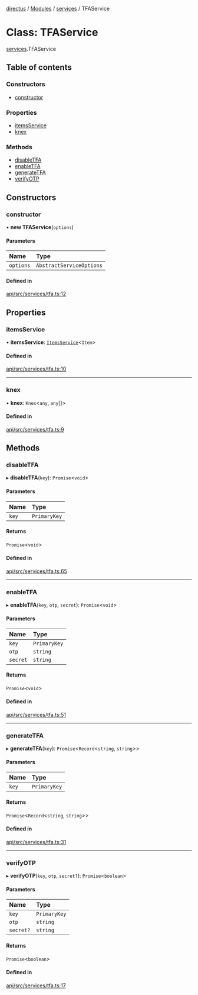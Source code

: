 [directus](../README.md) / [Modules](../modules.md) / [services](../modules/services.md) / TFAService

# Class: TFAService

[services](../modules/services.md).TFAService

## Table of contents

### Constructors

- [constructor](services.TFAService.md#constructor)

### Properties

- [itemsService](services.TFAService.md#itemsservice)
- [knex](services.TFAService.md#knex)

### Methods

- [disableTFA](services.TFAService.md#disabletfa)
- [enableTFA](services.TFAService.md#enabletfa)
- [generateTFA](services.TFAService.md#generatetfa)
- [verifyOTP](services.TFAService.md#verifyotp)

## Constructors

### constructor

• **new TFAService**(`options`)

#### Parameters

| Name | Type |
| :------ | :------ |
| `options` | `AbstractServiceOptions` |

#### Defined in

[api/src/services/tfa.ts:12](https://github.com/directus/directus/blob/9368dbd0c/api/src/services/tfa.ts#L12)

## Properties

### itemsService

• **itemsService**: [`ItemsService`](services.ItemsService.md)<`Item`\>

#### Defined in

[api/src/services/tfa.ts:10](https://github.com/directus/directus/blob/9368dbd0c/api/src/services/tfa.ts#L10)

___

### knex

• **knex**: `Knex`<`any`, `any`[]\>

#### Defined in

[api/src/services/tfa.ts:9](https://github.com/directus/directus/blob/9368dbd0c/api/src/services/tfa.ts#L9)

## Methods

### disableTFA

▸ **disableTFA**(`key`): `Promise`<`void`\>

#### Parameters

| Name | Type |
| :------ | :------ |
| `key` | `PrimaryKey` |

#### Returns

`Promise`<`void`\>

#### Defined in

[api/src/services/tfa.ts:65](https://github.com/directus/directus/blob/9368dbd0c/api/src/services/tfa.ts#L65)

___

### enableTFA

▸ **enableTFA**(`key`, `otp`, `secret`): `Promise`<`void`\>

#### Parameters

| Name | Type |
| :------ | :------ |
| `key` | `PrimaryKey` |
| `otp` | `string` |
| `secret` | `string` |

#### Returns

`Promise`<`void`\>

#### Defined in

[api/src/services/tfa.ts:51](https://github.com/directus/directus/blob/9368dbd0c/api/src/services/tfa.ts#L51)

___

### generateTFA

▸ **generateTFA**(`key`): `Promise`<`Record`<`string`, `string`\>\>

#### Parameters

| Name | Type |
| :------ | :------ |
| `key` | `PrimaryKey` |

#### Returns

`Promise`<`Record`<`string`, `string`\>\>

#### Defined in

[api/src/services/tfa.ts:31](https://github.com/directus/directus/blob/9368dbd0c/api/src/services/tfa.ts#L31)

___

### verifyOTP

▸ **verifyOTP**(`key`, `otp`, `secret?`): `Promise`<`boolean`\>

#### Parameters

| Name | Type |
| :------ | :------ |
| `key` | `PrimaryKey` |
| `otp` | `string` |
| `secret?` | `string` |

#### Returns

`Promise`<`boolean`\>

#### Defined in

[api/src/services/tfa.ts:17](https://github.com/directus/directus/blob/9368dbd0c/api/src/services/tfa.ts#L17)
